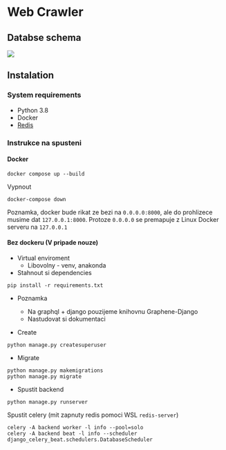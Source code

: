 # Web Crawler
## Databse schema
[![](https://mermaid.ink/img/pako:eNp9U0FuwjAQ_IrlUyvBB3xrC0hVe0AtUi-RoiVeUgvHjuwNECH-3k0gIZSInJyZiT0zGx9l5jVKJTMLMc4M5AGKxAnRvosfXEdD-IWZD_rY4PwYrcRLRX5h0OoLVgWrxAoPNATXvnIaQp0GzPFQ3gtKDMZrkxmq70kLaxzZFDIyO1Ti1XuL4IYUQR7ZWghQD-EIO3x6VmLnTQdptEg34Okaen7ArCLj3aPA-3MzHK2pRomFD2hy94F1dyoBVfHeP-OBUjIFZ5gB4YpXQx6dfsC6qkibc2OaBdhb5JOXngGu5N0R1xx69SDR21m7hBwfZcIu-Eic0QG3Hh64JUMWRypASq1x2_hvKvkYPojxyVznfxN8kZYcaMQr-VGm3enmjxbT6XXaSvxCbCQ90tCD6nrBAGskja2ea17GvpMTWWAowGi-bG2IRNIvFphIxUu-JttEJu7EOuCxfNcuk4pChRNZlZq7vdzNW3CuDfkg1QZsxNMfLr9FRw?type=png)](https://mermaid.live/edit#pako:eNp9U0FuwjAQ_IrlUyvBB3xrC0hVe0AtUi-RoiVeUgvHjuwNECH-3k0gIZSInJyZiT0zGx9l5jVKJTMLMc4M5AGKxAnRvosfXEdD-IWZD_rY4PwYrcRLRX5h0OoLVgWrxAoPNATXvnIaQp0GzPFQ3gtKDMZrkxmq70kLaxzZFDIyO1Ti1XuL4IYUQR7ZWghQD-EIO3x6VmLnTQdptEg34Okaen7ArCLj3aPA-3MzHK2pRomFD2hy94F1dyoBVfHeP-OBUjIFZ5gB4YpXQx6dfsC6qkibc2OaBdhb5JOXngGu5N0R1xx69SDR21m7hBwfZcIu-Eic0QG3Hh64JUMWRypASq1x2_hvKvkYPojxyVznfxN8kZYcaMQr-VGm3enmjxbT6XXaSvxCbCQ90tCD6nrBAGskja2ea17GvpMTWWAowGi-bG2IRNIvFphIxUu-JttEJu7EOuCxfNcuk4pChRNZlZq7vdzNW3CuDfkg1QZsxNMfLr9FRw)

## Instalation
### System requirements
- Python 3.8
- Docker
- [Redis](https://redis.io/docs/getting-started/installation/install-redis-on-windows/)
  

### Instrukce na spusteni
#### Docker
```commandline
docker compose up --build
```

Vypnout
```commandline
docker-compose down
```

Poznamka, docker bude rikat ze bezi na `0.0.0.0:8000`, ale do prohlizece musime dat `127.0.0.1:8000`. Protoze `0.0.0.0` 
se premapuje z Linux Docker serveru na `127.0.0.1`
#### Bez dockeru (V pripade nouze)
- Virtual enviroment
    - Libovolny - venv, anakonda
- Stahnout si dependencies
```commandline
pip install -r requirements.txt
```
- Poznamka
  - Na graphql + django pouzijeme knihovnu Graphene-Django 
  - Nastudovat si dokumentaci
  
- Create
  
```commandline
python manage.py createsuperuser
```

- Migrate
```commandline
python manage.py makemigrations
python manage.py migrate
```
  
- Spustit backend
```commandline
python manage.py runserver
```

Spustit celery (mit zapnuty redis pomoci WSL `redis-server`)
```commandline
celery -A backend worker -l info --pool=solo
celery -A backend beat -l info --scheduler django_celery_beat.schedulers.DatabaseScheduler
```

